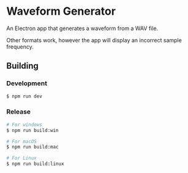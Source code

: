# Waveform Generator

An Electron app that generates a waveform from a WAV file.

Other formats work, however the app will display an incorrect sample frequency.

## Building

### Development

```bash
$ npm run dev
```

### Release

```bash
# For windows
$ npm run build:win

# For macOS
$ npm run build:mac

# For Linux
$ npm run build:linux
```

